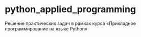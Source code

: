 # python_applied_programming
Решение практических задач в рамках курса «Прикладное программирование на языке Python»
